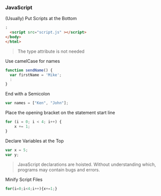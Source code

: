 ### JavaScript

(Usually) Put Scripts at the Bottom
``` html
:
  <script src="script.js" ></script>
</body>
</html>
```
> The type attribute is not needed

Use camelCase for names
``` javascript
function sendName() {
  var firstName = 'Mike';
  :
}
```

End with a Semicolon
``` javascript
var names = ["Ken", "John"];
```

Place the opening bracket on the statement start line
``` javascript
for (i = 0; i < 4; i++) {
    x += 1;
}
```

Declare Variables at the Top
``` javascript
var x = 5;
var y;
```
> JavaScript declarations are hoisted. Without understanding which, programs may contain bugs and errors. 

Minify Script Files
``` javascript
for(i=0;i<4;i++){x+=1;}
```
